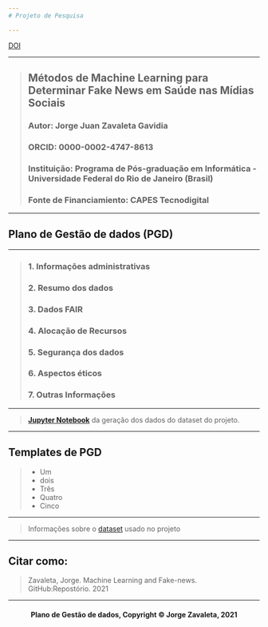 ```yaml
---
# Projeto de Pesquisa

---
```

[DOI](aqui)

---
> ## Métodos de Machine Learning para Determinar Fake News em Saúde nas Mídias Sociais
> ### Autor: Jorge Juan Zavaleta Gavidia
> ### ORCID: 0000-0002-4747-8613
> ### Instituição: Programa de Pós-graduação em Informática - Universidade Federal do Rio de Janeiro (Brasil)
> ### Fonte de Financiamiento: CAPES Tecnodigital

---
## Plano de Gestão de dados (PGD)

---
> ### 1. Informações administrativas
> ### 2. Resumo dos dados
> ### 3. Dados FAIR
> ### 4. Alocação de Recursos
> ### 5. Segurança dos dados
> ### 6. Aspectos éticos
> ### 7. Outras Informações

---
> **[Jupyter Notebook](geracao_de_dados.ipynb)** da geração dos dados do dataset do projeto.

---
## Templates de PGD
> - Um
> - dois
> - Três
> - Quatro
> - Cinco

---
> Informações sobre o [dataset](dataset.md) usado no projeto

---
## Citar como:
> Zavaleta, Jorge. Machine Learning and Fake-news. GitHub:Repostório. 2021

---
#### <center>Plano de Gestão de dados,  Copyright &copy;  Jorge Zavaleta, 2021</center>